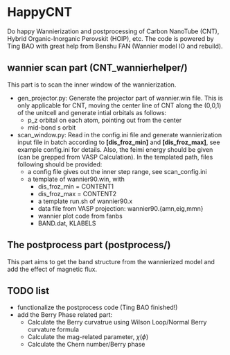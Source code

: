 # HappyCNT

Do happy Wannierization and postprocessing of Carbon NanoTube (CNT), Hybrid Organic-Inorganic Perovskit (HOIP), etc. The code is powered by Ting BAO with great help from Benshu FAN (Wannier model IO and rebuild).

## wannier scan part (CNT_wannierhelper/)
This part is to scan the inner window of the wannierization.
+ gen_projector.py: 
Generate the projector part of wannier.win file. This is only applicable for CNT, moving the center line of CNT along the (0,0,1) of the unitcell and generate intial orbitals as follows:
    - p_z orbital on each atom, pointing out from the center 
    - mid-bond s orbit
+ scan_window.py:
    Read in the config.ini file and generate wannierization input file in batch according to **[dis_froz_min]** and **[dis_froz_max]**, see example config.ini for details. Also, the feimi energy should be given (can be grepped from VASP Calculation). In the templated path, files following should be provided:
    - a config file gives out the inner step range, see scan_config.ini
    - a template of wannier90.win, with 
        +  dis_froz_min = CONTENT1
        +  dis_froz_max = CONTENT2
        + a template run.sh of wannier90.x
        + data file from VASP projection: wannier90.{amn,eig,mmn}
        + wannier plot code from fanbs
        + BAND.dat, KLABELS


## The postprocess part (postprocess/)
This part aims to get the band structure from the wannierized model and add the effect of magnetic flux.


## TODO list
+ functionalize the postprocess code (Ting BAO finished!)
+ add the Berry Phase related part:
    + Calculate the Berry curvatrue using Wilson Loop/Normal Berry curvature formula
    + Calculate the mag-related parameter, $\chi(\phi)$ 
    + Calculate the Chern number/Berry phase
